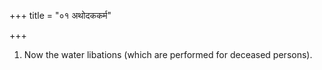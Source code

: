 +++
title = "०१ अथोदककर्म"

+++
1. Now the water libations (which are performed for deceased persons).
